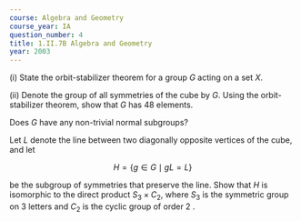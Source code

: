 ```yaml
---
course: Algebra and Geometry
course_year: IA
question_number: 4
title: 1.II.7B Algebra and Geometry
year: 2003
---
```



(i) State the orbit-stabilizer theorem for a group $G$ acting on a set $X$.

(ii) Denote the group of all symmetries of the cube by $G$. Using the orbit-stabilizer theorem, show that $G$ has 48 elements.

Does $G$ have any non-trivial normal subgroups?

Let $L$ denote the line between two diagonally opposite vertices of the cube, and let

$$H=\{g \in G \mid g L=L\}$$

be the subgroup of symmetries that preserve the line. Show that $H$ is isomorphic to the direct product $S_{3} \times C_{2}$, where $S_{3}$ is the symmetric group on 3 letters and $C_{2}$ is the cyclic group of order 2 .